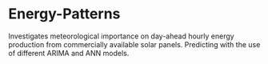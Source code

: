 # Energy-Patterns
Investigates meteorological importance on day-ahead hourly energy production from commercially available solar panels. Predicting with the use of different ARIMA and ANN models.
